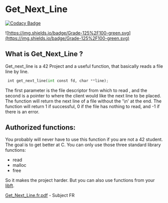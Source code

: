 # Get_Next_Line

[![Codacy Badge](https://api.codacy.com/project/badge/Grade/1eca252eff32495bb0333a44d9ed365b)](https://app.codacy.com/app/gde-pass/GNL?utm_source=github.com&utm_medium=referral&utm_content=gde-pass/GNL&utm_campaign=Badge_Grade_Dashboard)

![https://img.shields.io/badge/Grade-125%2F100-green.svg](https://img.shields.io/badge/Grade-125%2F100-green.svg)

## What is Get_Next_Line ?
Get_next_line is a 42 Project and a useful function, that basically reads a file line by line.

```python
￼int get_next_line(int const fd, char **line);
```
The first parameter is the file descriptor from which to read , and the second is a pointer to where the client would like the next line to be placed. The function will return the next line of a file without the '\n' at the end. The function will return 1 if successful, 0 if the file has nothing to read, and -1 if there is an error.

## Authorized functions:
You probably will never have to use this function if you are not a 42 student. The goal is to get better at C. You can only use those three standard library functions:
* read
* malloc
* free

So it makes the project harder. But you can also use functions from your [libft](https://github.com/gde-pass/libft).

[Get_Next_Line.fr.pdf](https://cdn.intra.42.fr/pdf/pdf/661/get_next_line.fr.pdf) - Subject FR
